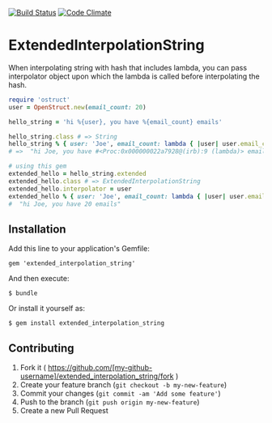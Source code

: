 [![Build Status](https://api.travis-ci.org/equivalent/extended_interpolation_string.png?branch=master)](http://travis-ci.org/equivalent/extended_interpolation_string)
[![Code Climate](https://codeclimate.com/github/equivalent/extended_interpolation_string.png)](https://codeclimate.com/github/equivalent/extended_interpolation_string)


# ExtendedInterpolationString

When interpolating string with hash that includes lambda,
you can pass interpolator object upon which the lambda is
called before interpolating the hash.

```ruby
require 'ostruct'
user = OpenStruct.new(email_count: 20)

hello_string = 'hi %{user}, you have %{email_count} emails'

hello_string.class # => String
hello_string % { user: 'Joe', email_count: lambda { |user| user.email_count} }
# =>  "hi Joe, you have #<Proc:0x000000022a7928@(irb):9 (lambda)> emails"

# using this gem
extended_hello = hello_string.extended 
extended_hello.class # => ExtendedInterpolationString
extended_hello.interpolator = user
extended_hello % { user: 'Joe', email_count: lambda { |user| user.email_count} }
#  "hi Joe, you have 20 emails"
```

## Installation

Add this line to your application's Gemfile:

    gem 'extended_interpolation_string'

And then execute:

    $ bundle

Or install it yourself as:

    $ gem install extended_interpolation_string


## Contributing

1. Fork it ( https://github.com/[my-github-username]/extended_interpolation_string/fork )
2. Create your feature branch (`git checkout -b my-new-feature`)
3. Commit your changes (`git commit -am 'Add some feature'`)
4. Push to the branch (`git push origin my-new-feature`)
5. Create a new Pull Request
